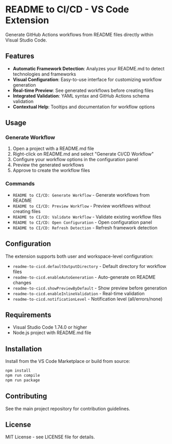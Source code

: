 # README to CI/CD - VS Code Extension

Generate GitHub Actions workflows from README files directly within Visual Studio Code.

## Features

- **Automatic Framework Detection**: Analyzes your README.md to detect technologies and frameworks
- **Visual Configuration**: Easy-to-use interface for customizing workflow generation
- **Real-time Preview**: See generated workflows before creating files
- **Integrated Validation**: YAML syntax and GitHub Actions schema validation
- **Contextual Help**: Tooltips and documentation for workflow options

## Usage

### Generate Workflow

1. Open a project with a README.md file
2. Right-click on README.md and select "Generate CI/CD Workflow"
3. Configure your workflow options in the configuration panel
4. Preview the generated workflows
5. Approve to create the workflow files

### Commands

- `README to CI/CD: Generate Workflow` - Generate workflows from README
- `README to CI/CD: Preview Workflow` - Preview workflows without creating files
- `README to CI/CD: Validate Workflow` - Validate existing workflow files
- `README to CI/CD: Open Configuration` - Open configuration panel
- `README to CI/CD: Refresh Detection` - Refresh framework detection

## Configuration

The extension supports both user and workspace-level configuration:

- `readme-to-cicd.defaultOutputDirectory` - Default directory for workflow files
- `readme-to-cicd.enableAutoGeneration` - Auto-generate on README changes
- `readme-to-cicd.showPreviewByDefault` - Show preview before generation
- `readme-to-cicd.enableInlineValidation` - Real-time validation
- `readme-to-cicd.notificationLevel` - Notification level (all/errors/none)

## Requirements

- Visual Studio Code 1.74.0 or higher
- Node.js project with README.md file

## Installation

Install from the VS Code Marketplace or build from source:

```bash
npm install
npm run compile
npm run package
```

## Contributing

See the main project repository for contribution guidelines.

## License

MIT License - see LICENSE file for details.